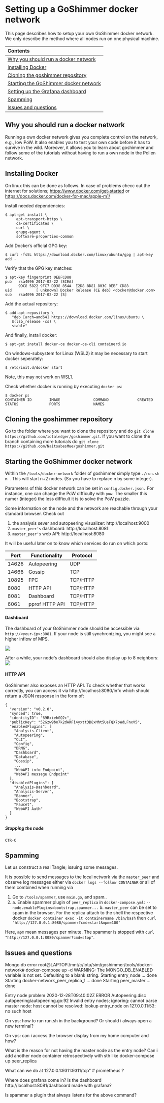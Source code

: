 # Setting up a GoShimmer docker network

This page describes how to setup your own GoShimmer docker network.
We only describe the method where all nodes run on one physical machine. 


| Contents                                                                        |
|:------------------------------------------------------------------------------- |
| [Why you should run a docker network](#why-you-should-run-a-docker-network)                           |
| [Installing Docker](#installing-docker)           |
| [Cloning the goshimmer repository](#cloning-the-goshimmer-repository)     |        
| [Starting the GoShimmer docker network](#starting-the-goshimmer-docker-network)           |
| [Setting up the Grafana dashboard](#setting-up-the-grafana-dashboard)           |
| [Spamming](#spamming)           |
| [Issues and questions](#issues_and_questions)           |

## Why you should run a docker network
Running a own docker network gives you complete control on the network, e.g., low PoW. It also enables you to test your own code before it has to survive in the wild. Moreover, it allows you to learn about goshimmer and follow some of the tutorials without having to run a own node in the Pollen network. 

## Installing Docker

On linux this can be done as follows. In case of problems checc out the internet for solutions;  https://www.docker.com/get-started or https://docs.docker.com/docker-for-mac/apple-m1/

Install needed dependencies:
```
$ apt-get install \
     apt-transport-https \
     ca-certificates \
     curl \
     gnupg-agent \
     software-properties-common
```

Add Docker’s official GPG key:
```
$ curl -fsSL https://download.docker.com/linux/ubuntu/gpg | apt-key add -
```

Verify that the GPG key matches:
```
$ apt-key fingerprint 0EBFCD88
pub   rsa4096 2017-02-22 [SCEA]
      9DC8 5822 9FC7 DD38 854A  E2D8 8D81 803C 0EBF CD88
uid           [ unknown] Docker Release (CE deb) <docker@docker.com>
sub   rsa4096 2017-02-22 [S]

```

Add the actual repository:
```
$ add-apt-repository \
   "deb [arch=amd64] https://download.docker.com/linux/ubuntu \
   $(lsb_release -cs) \
   stable"
```


And finally, install docker:
```
$ apt-get install docker-ce docker-ce-cli containerd.io
```

On windows-subsystem for Linux (WSL2) it may be necessary to start docker seperately:
```
$ /etc/init.d/docker start
```
Note, this may not work on WSL1.

Check whether docker is running by executing `docker ps`:
```
$ docker ps
CONTAINER ID        IMAGE               COMMAND             CREATED             STATUS              PORTS               NAMES
```

## Cloning the goshimmer repository
Go to the folder where you want to clone the repository and do 
`git clone https://github.com/iotaledger/goshimmer.git`. If you want to clone the branch containing more tutorials do `git clone https://github.com/NaitsabesMue/goshimmer.git`







## Starting the GoShimmer docker network

Within the `/tools/docker-network` folder of goshimmer simply type `./run.sh n `. This will start n+2 nodes. (So you have to replace n by some integer).

Parameters of this docker network can be set in `config.docker.json.` For instance, one can change the PoW difficulty with `pow`. The smaller this numer (integer) the less difficult it is to solve the PoW puzzle. 

Some information on the node and the network are reachable through your standard browser. Check out
1. the analysis sever and autopeering visualizer: http://localhost:9000
2. `master_peer's` dashboard: http://localhost:8081
3. `master_peer's` web API: http://localhost:8080




It will be useful later on to know which services do run on which ports:


| Port  | Functionality  | Protocol |
| ----- | -------------- | -------- |
| 14626 | Autopeering    | UDP      |
| 14666 | Gossip         | TCP      |
| 10895 | FPC            | TCP/HTTP |
| 8080  | HTTP API      | TCP/HTTP |
| 8081  | Dashboard       | TCP/HTTP |
| 6061  | pprof HTTP API | TCP/HTTP |



#### Dashboard
The dashboard of your GoShimmer node should be accessible via `http://<your-ip>:8081`. If your node is still synchronizing, you might see a higher inflow of MPS.

![](https://i.imgur.com/8xAvi7X.png)

After a while, your node's dashboard should also display up to 8 neighbors:
![](https://i.imgur.com/gAyAXK9.png)


#### HTTP API
GoShimmer also exposes an HTTP API. To check whether that works correctly, you can access it via http://localhost:8080/info which should return a JSON response in the form of:
```
{
  "version": "v0.2.0",
  "synced": true,
  "identityID": "69RxiehGQ2c",
  "publicKey": "52Gzw9bo7k2dARFi4yxtt3B8xMht5UeFQX7pWdLFnxV5",
  "enabledPlugins": [
    "Analysis-Client",
    "Autopeering",
    "CLI",
    "Config",
    "DRNG",
    "Dashboard",
    "Database",
    "Gossip",
    ...
    "WebAPI info Endpoint",
    "WebAPI message Endpoint"
  ],
  "disabledPlugins": [
    "Analysis-Dashboard",
    "Analysis-Server",
    "Banner",
    "Bootstrap",
    "Faucet",
    "WebAPI Auth"
  ]
}
```



##### Stopping the node
```
CTR-C
```

## Spamming
Let us construct a real Tangle; issuing some messages. 

It is possible to send messages to the local network via the `master_peer` and observe log messages either 
via `docker logs --follow CONTAINER` or all of them combined when running via
1. Go to `/tools/spammer`, use `main.go`, and spam..
2. a. Enable spammer plugin of `peer_replica` in `docker-compose.yml`: `--node.enablePlugins=bootstrap,spammer...`
b. `master_peer` can be set to spam in the browser. For the replica attach to the shell the respective docker 
`docker container exec -it containername /bin/bash`
then 
`curl "http://127.0.0.1:8080/spammer?cmd=start&mpm=100"`

Here, `mpm` mean messages per minute. The spammer is stopped with `curl "http://127.0.0.1:8080/spammer?cmd=stop"`.


## Issues and questions

Mongo db error
root@LAPTOP:/mnt/c/iota/sim/goshimmer/tools/docker-network# docker-compose up -d
WARNING: The MONGO_DB_ENABLED variable is not set. Defaulting to a blank string.
Starting entry_node ... done                                                                                                                                                                              Starting docker-network_peer_replica_1 ... done                                                                                                                                                           Starting peer_master                   ... done 

Entry node problem
2020-12-28T09:40:02Z    ERROR   Autopeering.disc        autopeering/autopeering.go:92   Invalid entry nodes; ignoring: cannot parse master node: host cannot be resolved: lookup entry_node on 127.0.0.11:53: no such host

On vps: how to run run.sh in the background? Or should i always open a new terminal?

On vps: can i access the browser display from my home computer and how?

What is the reason for not having the master node as the entry node?
Can i add another node container retrospectively with sth like docker-compose up peer_replica

What can we do at 127.0.0.1:9311:9311/tcp" # prometheus ?

Where does grafana come in? Is the dashboard http://localhost:8081/dashboard made with grafana? 

 Is spammer a plugin that always listens for the above command?






